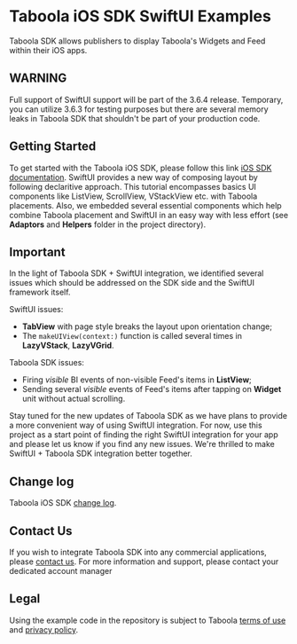 # Taboola iOS SDK SwiftUI Examples

Taboola SDK allows publishers to display Taboola's Widgets and Feed within their iOS apps.

## WARNING

Full support of SwiftUI support will be part of the 3.6.4 release. Temporary, you can utilize 3.6.3 for testing purposes but there are several memory leaks in Taboola SDK that shouldn't be part of your production code.

## Getting Started
To get started with the Taboola iOS SDK, please follow this link [iOS SDK documentation](https://sdk.taboola.com/taboolasdk/docs/taboola-ios-sdk-install?ref=github).
SwiftUI provides a new way of composing layout by following declaritive approach. This tutorial encompasses basics UI components like ListView, ScrollView, VStackView etc. with Taboola placements.
Also, we embedded several essential components which help combine Taboola placement and SwiftUI in an easy way with less effort (see **Adaptors** and **Helpers** folder in the project directory).

## Important
In the light of Taboola SDK + SwiftUI integration, we identified several issues which should be addressed on the SDK side and the SwiftUI framework itself.

SwiftUI issues:
* **TabView** with page style breaks the layout upon orientation change;
* The `makeUIView(context:)` function is called several times in **LazyVStack**, **LazyVGrid**.

Taboola SDK issues:
* Firing _visible_ BI events of non-visible Feed's items in **ListView**;
* Sending several _visible_ events of Feed's items after tapping on **Widget** unit without actual scrolling.

Stay tuned for the new updates of Taboola SDK as we have plans to provide a more convenient way of using SwiftUI integration. For now, use this project as a start point of finding the right SwiftUI integration for your app and please let us know if you find any new issues. We're thrilled to make SwiftUI + Taboola SDK integration better together.

## Change log
Taboola iOS SDK [change log](https://developers.taboola.com/taboolasdk/docs/ios-changelog).

## Contact Us
If you wish to integrate Taboola SDK into any commercial applications, please [contact us](https://www.taboola.com/contact?ref=taboola_sdk_github_examples).
For more information and support, please contact your dedicated account manager

## Legal
Using the example code in the repository is subject to Taboola [terms of use](https://www.taboola.com/terms-of-use) and [privacy policy](https://www.taboola.com/privacy-policy).
